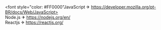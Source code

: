 <font style="color: #FF0000"JavaScript ✈ https://developer.mozilla.org/pt-BR/docs/Web/JavaScript><br>
Node.js ✈ https://nodejs.org/en/<br>
Reactjs ✈ https://reactjs.org/<br>
